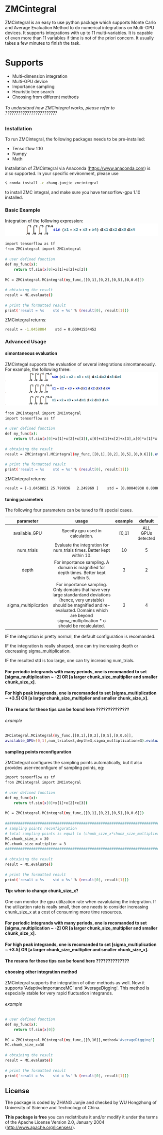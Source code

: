 # ZMCintegral


ZMCintegral is an easy to use python package which supports Monte Carlo and Average Evaluation Method  to do numerical integrations on Multi-GPU devices. 
It supports integrations with up to 11 multi-variables. It is capable of even more than 11 variables if time is not of the priori concern. It usually takes a few minutes to finish the task.

# Supports

  - Multi-dimension integration
  - Multi-GPU device
  - Importance sampling
  - Heuristic tree search
  - Choosing from different methods


###### To understand how ZMCintegral works, please refer to ????????????????????????

### Installation

To run ZMCintegral, the following packages needs to be pre-installed:
  - Tensorflow 1.10
  - Numpy
  - Math

Installation of ZMCintegral via Anaconda (https://www.anaconda.com) is also supported.
In your specific environment, please use

```sh
$ conda install -c zhang-junjie zmcintegral
```
to install ZMC integral, and make sure you have tensorflow-gpu 1.10 installed.

### Basic Example
Integration of the following expression:
![Image of expression 1](./examples/example01.png)

```sh
import tensorflow as tf
from ZMCintegral import ZMCintegral

# user defined function
def my_func(x):
    return tf.sin(x[0]+x[1]+x[2]+x[3])

MC = ZMCintegral.MCintegral(my_func,[[0,1],[0,2],[0,5],[0,0.6]])

# obtaining the result
result = MC.evaluate()

# print the formatted result
print('result = %s    std = %s' % (result[0], result[1]))
```
ZMCintegral returns:

```sh
result = -1.0458884    std = 0.00041554452
```

### Advanced Usage
#### simontaneous evaluation
ZMCintegal supports the evaluation of several integrations simontaneously. For example, the following three:
![Image of expression 1](./examples/example02.png)

```sh
from ZMCintegral import ZMCintegral
import tensorflow as tf

# user defined function
def my_func(x):
    return tf.sin(x[0]+x[1]+x[2]+x[3]),x[0]+x[1]+x[2]+x[3],x[0]*x[1]*x[2]*x[3]
    
# obtaining the result
result = ZMCintegral.MCintegral(my_func,[[0,1],[0,2],[0,5],[0,0.6]]).evaluate()

# print the formatted result
print('result = %s    std = %s' % (result[0], result[1]))
```

ZMCintegral returns:

```sh
result = [-1.0458851 25.799936   2.249969 ]    std = [0.00040938 0.00066065 0.0002065 ]
```

#### tuning parameters

The following four parameters can be tuned to fit special cases.

| parameter        | usage           | example           | default  |
|:-------------:|:-------------:|:-------------:|:-----:|
| available_GPU    | Specify gpu used in calculation. | [0,1] | ALL GPUs detected |
| num_trials     | Evaluate the integration for num_trials times. Better kept within 10. | 10 | 5 |
| depth | For importance sampling. A domain is magnified for depth times. Better kept within 5. |3|2| 
| sigma_multiplication | For importance sampling. Only domains that have very large standardand deviations (hence, very unstable) should be magnified and re-evaluated. Domains which are beyond sigma_multiplication * &sigma; should be recalculated.|3|4|

IF the integration is pretty normal, the default configuration is recomanded.

IF the integration is really sharped, one can try increasing depth or decreasing sigma_multiplication.

IF the resulted std is too large, one can try increasing num_trials.

#### For periodic integrands with many periods, one is recomanded to set [sigma_multiplication ~ -2] OR [a larger chunk_size_multiplier and smaller chunk_size_x]. 
#### For high peak integrands, one is recomanded to set [sigma_multiplication ~ +3.5] OR [a larger chunk_size_multiplier and smaller chunk_size_x]. 
#### The resons for these tips can be found here ??????????????

###### example

```sh
ZMCintegral.MCintegral(my_func,[[0,1],[0,2],[0,5],[0,0.6]],
available_GPU=[0,1],num_trials=3,depth=3,sigma_multiplication=3).evaluate()
```

#### sampling points reconfiguration

ZMCintegral configures the sampling points automatically, 
but it also provides user-reconfigure of sampling points, eg:

```sh
import tensorflow as tf
from ZMCintegral import ZMCintegral

# user defined function
def my_func(x):
    return tf.sin(x[0]+x[1]+x[2]+x[3])

MC = ZMCintegral.MCintegral(my_func,[[0,1],[0,2],[0,5],[0,0.6]])

#############################################################################################
# sampling points reconfiguration
# total sampling points is equal to (chunk_size_x*chunk_size_multiplier)**dim, which is huge.
MC.chunk_size_x = 30
MC.chunk_size_multiplier = 3
#############################################################################################

# obtaining the result
result = MC.evaluate()

# print the formatted result
print('result = %s    std = %s' % (result[0], result[1]))
```
#### Tip: when to change chunk_size_x?
One can monitor the gpu utilization rate when eavalutaing the integration. If the utilization rate is really small, then one needs to consider increasing chunk_size_x at a cost of consuming more time resources.

#### For periodic integrands with many periods, one is recomanded to set [sigma_multiplication ~ -2] OR [a larger chunk_size_multiplier and smaller chunk_size_x]. 
#### For high peak integrands, one is recomanded to set [sigma_multiplication ~ +3.5] OR [a larger chunk_size_multiplier and smaller chunk_size_x]. 
#### The resons for these tips can be found here ??????????????

#### choosing other integration method
ZMCintegral supports the integration of other methods as well. Now it supports 'AdaptiveImportanceMC' and 'AverageDigging'.
This method is especially stable for very rapid fluctuation integrands.
###### example

```sh
# user defined function
def my_func(x):
    return tf.sin(x[0])

MC = ZMCintegral.MCintegral(my_func,[[0,10]],method='AverageDigging')
MC.chunk_size_x=30

# obtaining the result
result = MC.evaluate()

# print the formatted result
print('result = %s    std = %s' % (result[0], result[1]))
```


License
----

The package is coded by ZHANG Junjie and checked by WU Hongzhong of University of Science and Technology of China.

**This package is free**
you can redistribute it and/or modify it under the terms of 
the Apache License Version 2.0, January 2004 (http://www.apache.org/licenses/).




[//]: # (These are reference links used in the body of this note and get stripped out when the markdown processor does its job. There is no need to format nicely because it shouldn't be seen. Thanks SO - http://stackoverflow.com/questions/4823468/store-comments-in-markdown-syntax)


   [dill]: <https://github.com/joemccann/dillinger>
   [git-repo-url]: <https://github.com/joemccann/dillinger.git>
   [john gruber]: <http://daringfireball.net>
   [df1]: <http://daringfireball.net/projects/markdown/>
   [markdown-it]: <https://github.com/markdown-it/markdown-it>
   [Ace Editor]: <http://ace.ajax.org>
   [node.js]: <http://nodejs.org>
   [Twitter Bootstrap]: <http://twitter.github.com/bootstrap/>
   [jQuery]: <http://jquery.com>
   [@tjholowaychuk]: <http://twitter.com/tjholowaychuk>
   [express]: <http://expressjs.com>
   [AngularJS]: <http://angularjs.org>
   [Gulp]: <http://gulpjs.com>

   [PlDb]: <https://github.com/joemccann/dillinger/tree/master/plugins/dropbox/README.md>
   [PlGh]: <https://github.com/joemccann/dillinger/tree/master/plugins/github/README.md>
   [PlGd]: <https://github.com/joemccann/dillinger/tree/master/plugins/googledrive/README.md>
   [PlOd]: <https://github.com/joemccann/dillinger/tree/master/plugins/onedrive/README.md>
   [PlMe]: <https://github.com/joemccann/dillinger/tree/master/plugins/medium/README.md>
   [PlGa]: <https://github.com/RahulHP/dillinger/blob/master/plugins/googleanalytics/README.md>

